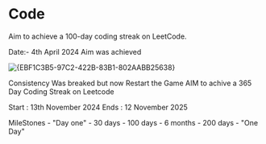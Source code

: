 # Code
Aim to achieve a 100-day coding streak on LeetCode.

Date:- 4th April 2024 Aim was achieved

![{EBF1C3B5-97C2-422B-83B1-802AABB25638}](https://github.com/user-attachments/assets/2d0f5a32-29d8-485f-97bc-d249062b4786)


Consistency Was breaked but now Restart the Game 
AIM to achive a 365 Day Coding Streak on Leetcode 

Start : 13th November 2024
Ends : 12 November 2025

MileStones - "Day one" - 30 days - 100 days - 6 months - 200 days - "One Day" <Goal Achieve> 
